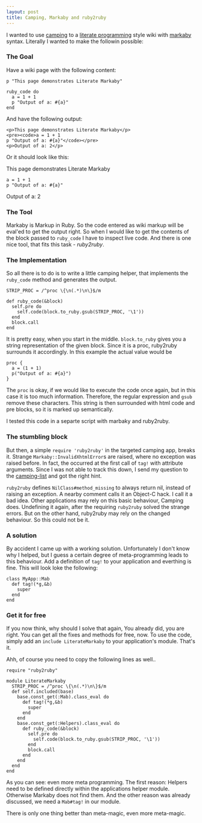 ```yaml
--- 
layout: post
title: Camping, Markaby and ruby2ruby
---
```

I wanted to use [camping][camping] to a [literate programming][lit_prog] style wiki with [markaby][markaby] syntax. Literally I wanted to make the followin possible:

### The Goal

Have a wiki page with the following content:

    p "This page demonstrates Literate Markaby"
    
    ruby_code do
      a = 1 + 1
      p "Output of a: #{a}"
    end

And have the following output:

    <p>This page demonstrates Literate Markaby</p>
    <pre><code>a = 1 + 1
    p "Output of a: #{a}"</code></pre>
    <p>Output of a: 2</p>

Or it should look like this:

<p>This page demonstrates Literate Markaby</p>
<pre><code>a = 1 + 1
p "Output of a: #{a}"</code></pre>
<p>Output of a: 2</p>

### The Tool

Markaby is Markup in Ruby. So the code entered as wiki markup will be eval'ed to get the output right. So when I would like to get the contents of the block passed to `ruby_code` I have to inspect live code. And there is one nice tool, that fits this task - *ruby2ruby*.

### The Implementation

So all there is to do is to write a little camping helper, that implements the `ruby_code` method and generates the output.

    STRIP_PROC = /^proc \{\n(.*)\n\}$/m

    def ruby_code(&block)
      self.pre do
        self.code(block.to_ruby.gsub(STRIP_PROC, '\1'))
      end
      block.call
    end

It is pretty easy, when you start in the middle. `block.to_ruby` gives you a string representation of the given block. Since it is a proc, ruby2ruby surrounds it accordingly. In this example the actual value would be

    proc {
      a = (1 + 1)
      p("Output of a: #{a}")
    }

The `proc` is okay, if we would like to execute the code once again, but in this case it is too much information. Therefore, the regular expression and `gsub` remove these characters. This string is then surrounded with html code and pre blocks, so it is marked up semantically.

I tested this code in a separte script with marbaky and ruby2ruby.

### The stumbling block

But then, a simple `require 'ruby2ruby'` in the targeted camping app, breaks it. Strange `Markaby::InvalidXhtmlError`s are raised, where no exception was raised before. In fact, the occurred at the first call of `tag!` with attribute arguments. Since I was not able to track this down, I send my question to the [camping-list][list] and got the right hint.

`ruby2ruby` defines `NilClass#method_missing` to always return nil, instead of raising an exception. A nearby comment calls it an Object-C hack. I call it a bad idea. Other applications may rely on this basic behaviour, Camping does. Undefining it again, after the requiring `ruby2ruby` solved the strange errors. But on the other hand, ruby2ruby may rely on the changed behaviour. So this could not be it.

### A solution

By accident I came up with a working solution. Unfortunately I don't know why I helped, but I guess a certain degree of meta-programming leads to this behaviour. Add a definition of `tag!` to your application and everthing is fine. This will look loke the following:

    class MyApp::Mab
      def tag!(*g,&b)
        super
      end
    end

### Get it for free

If you now think, why should I solve that again, You already did, you are right. You can get all the fixes and methods for free, now. To use the code, simply add an `include LiterateMarkaby` to your application's module. That's it.

Ahh, of course you need to copy the following lines as well..

    require "ruby2ruby"

    module LiterateMarkaby
      STRIP_PROC = /^proc \{\n(.*)\n\}$/m
      def self.included(base)
        base.const_get(:Mab).class_eval do
          def tag!(*g,&b)
            super
          end
        end
        base.const_get(:Helpers).class_eval do
          def ruby_code(&block)
            self.pre do
              self.code(block.to_ruby.gsub(STRIP_PROC, '\1'))
            end
            block.call
          end
        end
      end
    end

As you can see: even more meta programming. The first reason: Helpers need to be defined directly within the applications helper module. Otherwise Markaby does not find them. And the other reason was already discussed, we need a `Mab#tag!` in our module.

There is only one thing better than meta-magic, even more meta-magic.


[camping]: http://code.whytheluckystiff.net/markaby
[lit_prog]: http://en.wikipedia.org/wiki/Literate_Programming
[markaby]: http://code.whytheluckystiff.net/markaby
[list]: http://rubyforge.org/pipermail/camping-list/2007-September/000467.html
